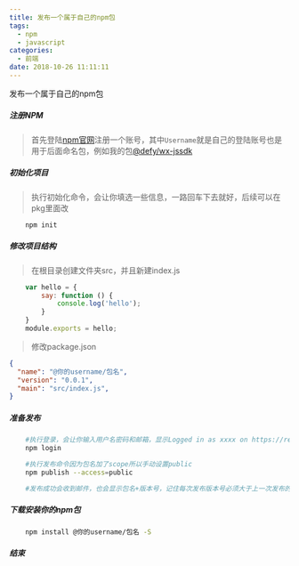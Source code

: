 ```yaml
---
title: 发布一个属于自己的npm包
tags:
  - npm
  - javascript
categories:
  - 前端
date: 2018-10-26 11:11:11
---
```


发布一个属于自己的npm包

##### 注册NPM
> 首先登陆[npm官网](https://www.npmjs.com/)注册一个账号，其中`Username`就是自己的登陆账号也是用于后面命名包，例如我的包[@defy/wx-jssdk](https://www.npmjs.com/package/@defy/wx-jssdk)

##### 初始化项目
> 执行初始化命令，会让你填选一些信息，一路回车下去就好，后续可以在pkg里面改

```bash
    npm init
```

##### 修改项目结构
> 在根目录创建文件夹src，并且新建index.js
``` javascript
    var hello = {
        say: function () {
            console.log('hello');
        }
    }
    module.exports = hello;
```
> 修改package.json
```json
{
  "name": "@你的username/包名",
  "version": "0.0.1",
  "main": "src/index.js",
}
```

##### 准备发布
```bash
    #执行登录，会让你输入用户名密码和邮箱，显示Logged in as xxxx on https://registry.npmjs.org/.就是成功了
    npm login

    #执行发布命令因为包名加了scope所以手动设置public
    npm publish --access=public

    #发布成功会收到邮件，也会显示包名+版本号，记住每次发布版本号必须大于上一次发布的版本号
```

##### 下载安装你的npm包
```bash
    npm install @你的username/包名 -S
```

##### 结束
